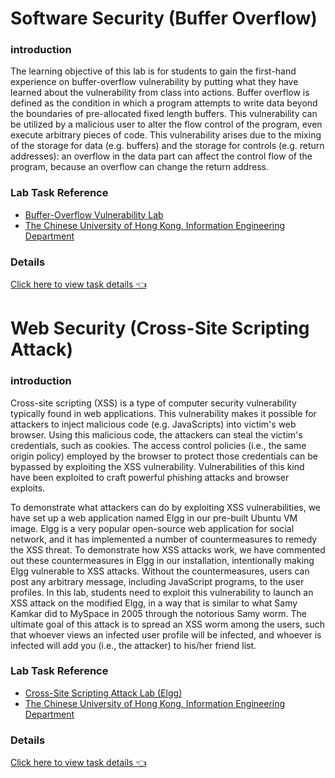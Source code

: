 # Software Security (Buffer Overflow)

### introduction

The learning objective of this lab is for students to gain the first-hand experience on buffer-overflow vulnerability by putting what they have learned about the vulnerability from class into actions. Buffer overflow is defined as the condition in which a program attempts to write data beyond the boundaries of pre-allocated fixed length buffers. This vulnerability can be utilized by a malicious user to alter the flow control of the program, even execute arbitrary pieces of code. This vulnerability arises due to the mixing of the storage for data (e.g. buffers) and the storage for controls (e.g. return addresses): an overflow in the data part can affect the control flow of the program, because an overflow can change the return address.

### Lab Task Reference

- [Buffer-Overflow Vulnerability Lab](https://seedsecuritylabs.org/Labs_16.04/Software/Buffer_Overflow/)
- [The Chinese University of Hong Kong, Information Engineering Department](https://www.ie.cuhk.edu.hk/main/index.shtml)

### Details

<a href="./IERG4130_SoftwareLab.pdf" target="_blank">Click here to view task details 👈</a>

# Web Security (Cross-Site Scripting Attack)

### introduction

Cross-site scripting (XSS) is a type of computer security vulnerability typically found in web applications. This vulnerability makes it possible for attackers to inject malicious code (e.g. JavaScripts) into victim's web browser. Using this malicious code, the attackers can steal the victim's credentials, such as cookies. The access control policies (i.e., the same origin policy) employed by the browser to protect those credentials can be bypassed by exploiting the XSS vulnerability. Vulnerabilities of this kind have been exploited to craft powerful phishing attacks and browser exploits.

To demonstrate what attackers can do by exploiting XSS vulnerabilities, we have set up a web application named Elgg in our pre-built Ubuntu VM image. Elgg is a very popular open-source web application for social network, and it has implemented a number of countermeasures to remedy the XSS threat. To demonstrate how XSS attacks work, we have commented out these countermeasures in Elgg in our installation, intentionally making Elgg vulnerable to XSS attacks. Without the countermeasures, users can post any arbitrary message, including JavaScript programs, to the user profiles. In this lab, students need to exploit this vulnerability to launch an XSS attack on the modified Elgg, in a way that is similar to what Samy Kamkar did to MySpace in 2005 through the notorious Samy worm. The ultimate goal of this attack is to spread an XSS worm among the users, such that whoever views an infected user profile will be infected, and whoever is infected will add you (i.e., the attacker) to his/her friend list.

### Lab Task Reference

- [Cross-Site Scripting Attack Lab (Elgg)](https://seedsecuritylabs.org/Labs_16.04/Web/Web_XSS_Elgg/)
- [The Chinese University of Hong Kong, Information Engineering Department](https://www.ie.cuhk.edu.hk/main/index.shtml)

### Details

<a href="./IERG4130_WebLab.pdf" target="_blank">Click here to view task details 👈</a>
